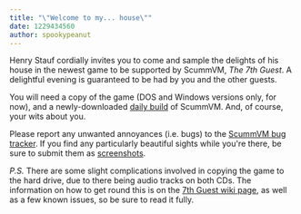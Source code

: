 ```yaml
---
title: "\"Welcome to my... house\""
date: 1229434560
author: spookypeanut
---
```


Henry Stauf cordially invites you to come and sample the delights of his house in the newest game to be supported by ScummVM, *The 7th Guest*. A delightful evening is guaranteed to be had by you and the other guests.

You will need a copy of the game (DOS and Windows versions only, for now), and a newly-downloaded [daily build](/downloads/#daily) of ScummVM. And, of course, your wits about you.

Please report any unwanted annoyances (i.e. bugs) to the [ScummVM bug tracker](http://bugs.scummvm.org/). If you find any particularly beautiful sights while you're there, be sure to submit them as [screenshots](http://wiki.scummvm.org/index.php/Screenshots).

*P.S.* There are some slight complications involved in copying the game to the hard drive, due to there being audio tracks on both CDs. The information on how to get round this is on the [7th Guest wiki page](http://wiki.scummvm.org/index.php/The_7th_Guest), as well as a few known issues, so be sure to read it fully.
